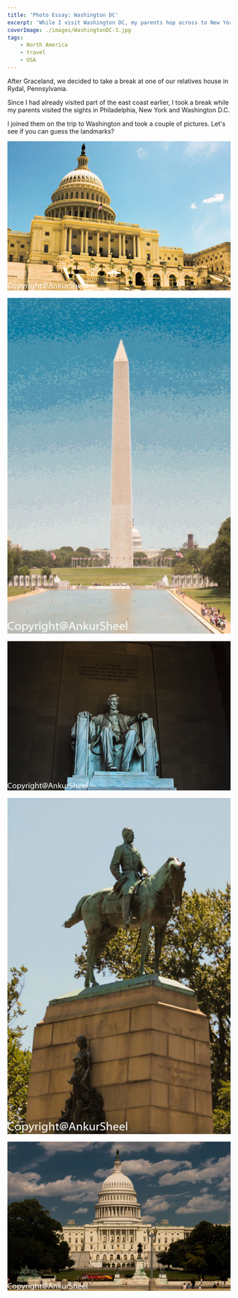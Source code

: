 ```yaml
---
title: 'Photo Essay: Washington DC'
excerpt: 'While I visit Washington DC, my parents hop across to New York and Philadelphia as well. Next on the Photo Series of The USA roadtrip: Washington DC'
coverImage: ./images/WashingtonDC-3.jpg
tags:
    - North America
    - travel
    - USA
---
```


After Graceland, we decided to take a break at one of our relatives house in Rydal, Pennsylvania.

Since I had already visited part of the east coast earlier, I took a break while my parents visited the sights in Philadelphia, New York and Washington D.C.

I joined them on the trip to Washington and took a couple of pictures. Let's see if you can guess the landmarks?

![](./images/WashingtonDC-1.jpg)

![](./images/WashingtonDC-2.jpg)

![](./images/WashingtonDC-3.jpg)

![](./images/WashingtonDC-4.jpg)

![](./images/WashingtonDC-5.jpg)
